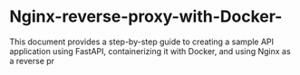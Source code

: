 # Nginx-reverse-proxy-with-Docker-
This document provides a step-by-step guide to creating a sample API application using FastAPI, containerizing it with Docker, and using Nginx as a reverse pr
